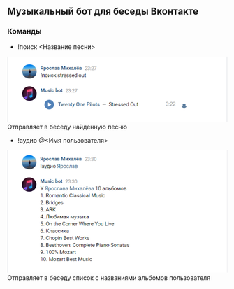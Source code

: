 ## Музыкальный бот для беседы Вконтакте

### Команды

* !поиск <Название песни>

![Иллюстрация к проекту](https://github.com/YarikMix/vk-music-bot/raw/main/images/command_1.png)<br>
Отправляет в беседу найденную песню

* !аудио @<Имя пользователя>

![Иллюстрация к проекту](https://github.com/YarikMix/vk-music-bot/raw/main/images/command_2.png)<br>
Отправляет в беседу список с названиями альбомов пользователя